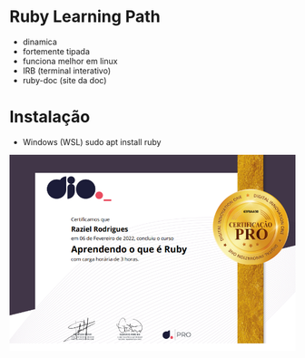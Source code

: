 # Ruby Learning Path

- dinamica
- fortemente tipada
- funciona melhor em linux
- IRB (terminal interativo)
- ruby-doc (site da doc)

# Instalação

- Windows (WSL)
    sudo apt install ruby

<img src="certificado.png" />
